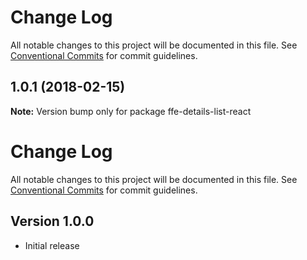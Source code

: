 # Change Log

All notable changes to this project will be documented in this file.
See [Conventional Commits](https://conventionalcommits.org) for commit guidelines.

<a name="1.0.1"></a>
## 1.0.1 (2018-02-15)




**Note:** Version bump only for package ffe-details-list-react

# Change Log

All notable changes to this project will be documented in this file.
See [Conventional Commits](https://conventionalcommits.org) for commit guidelines.

## Version 1.0.0

* Initial release
